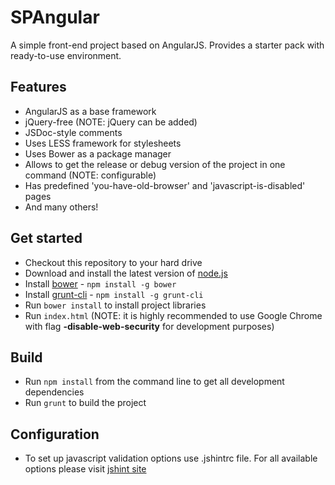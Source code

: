 # SPAngular

A simple front-end project based on AngularJS. Provides a starter pack with ready-to-use environment.

## Features

* AngularJS as a base framework
* jQuery-free (NOTE: jQuery can be added)
* JSDoc-style comments
* Uses LESS framework for stylesheets
* Uses Bower as a package manager
* Allows to get the release or debug version of the project in one command (NOTE: configurable)
* Has predefined 'you-have-old-browser' and 'javascript-is-disabled' pages
* And many others!

## Get started

* Checkout this repository to your hard drive
* Download and install the latest version of [node.js](http://nodejs.org)
* Install [bower](http://bower.io/) - `npm install -g bower`
* Install [grunt-cli](http://gruntjs.com/) - `npm install -g grunt-cli`
* Run `bower install` to install project libraries
* Run `index.html` (NOTE: it is highly recommended to use Google Chrome with flag __-disable-web-security__ for development purposes)

## Build

* Run `npm install` from the command line to get all development dependencies
* Run `grunt` to build the project

## Configuration

* To set up javascript validation options use .jshintrc file. For all available options please visit [jshint site](http://www.jshint.com/docs/options/)
